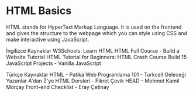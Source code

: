 # HTML Basics

HTML stands for HyperText Markup Language. It is used on the frontend and gives the structure to the webpage which you can style using CSS and make interactive using JavaScript.

<ResourceGroupTitle>İngilizce Kaynaklar</ResourceGroupTitle>
<BadgeLink badgeText='Read' href='https://www.w3schools.com/html/html_intro.asp'>W3Schools: Learn HTML</BadgeLink>
<BadgeLink badgeText='Course' colorScheme='green' href='https://www.youtube.com/watch?v=pQN-pnXPaVg'>HTML Full Course - Build a Website Tutorial</BadgeLink>
<BadgeLink badgeText='Course' colorScheme='green' href='https://www.youtube.com/watch?v=qz0aGYrrlhU'>HTML Tutorial for Beginners: HTML Crash Course</BadgeLink>
<BadgeLink badgeText='Course' colorScheme='green' href='https://www.youtube.com/watch?v=3PHXvlpOkf4'>Build 15 JavaScript Projects - Vanilla JavaScript</BadgeLink>

<ResourceGroupTitle>Türkçe Kaynaklar</ResourceGroupTitle>
<BadgeLink badgeText='Ders' colorScheme='green' href='https://app.patika.dev/courses/html/?ref=yazilimcininyolharitasi.com'>HTML - Patika</BadgeLink>
<BadgeLink badgeText='Ders' colorScheme='green' href='https://gelecegiyazanlar.turkcell.com.tr/konu/egitim/101-html/htmle-giris/?ref=yazilimcininyolharitasi.com'>Web Programlama 101 - Turkcell Geleceği Yazanlar</BadgeLink>
<BadgeLink badgeText='Ders' colorScheme='green' href='https://www.youtube.com/playlist?list=PLkDTLUcoIKU2iOY4L0_KRIkG7Bi3ZD9NL'>A'dan Z'ye HTML Dersleri - Fikret Çevik</BadgeLink>
<BadgeLink badgeText='Oku' colorScheme='yellow' href='https://github.com/mkg0/HEAD/?ref=yazilimcininyolharitasi.com'>HEAD - Mehmet Kamil Morçay</BadgeLink>
<BadgeLink badgeText='Oku' colorScheme='yellow' href='https://github.com/eraycetinay/Front-End-Checklist/?ref=yazilimcininyolharitasi.com'>Front-end Checklist - Eray Çetinay</BadgeLink>